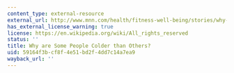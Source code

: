 ```yaml
---
content_type: external-resource
external_url: http://www.mnn.com/health/fitness-well-being/stories/why-are-some-people-colder-than-others#ixzz3O6Q5qNoe
has_external_license_warning: true
license: https://en.wikipedia.org/wiki/All_rights_reserved
status: ''
title: Why are Some People Colder than Others?
uid: 59164f3b-cf8f-4e51-bd2f-4dd7c14a7ea9
wayback_url: ''
---
```

